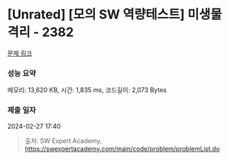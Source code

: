 # [Unrated] [모의 SW 역량테스트] 미생물 격리 - 2382 

[문제 링크](https://swexpertacademy.com/main/code/problem/problemDetail.do?contestProbId=AV597vbqAH0DFAVl) 

### 성능 요약

메모리: 13,620 KB, 시간: 1,835 ms, 코드길이: 2,073 Bytes

### 제출 일자

2024-02-27 17:40



> 출처: SW Expert Academy, https://swexpertacademy.com/main/code/problem/problemList.do